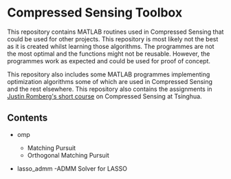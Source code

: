 # Compressed Sensing Toolbox
This repository contains MATLAB routines used in Compressed Sensing that could be used for other projects. This repository is most likely not the best as it is created whilst learning those algorithms. The programmes are not the most optimal and the functions might not be reusable. However, the programmes work as expected and could be used for proof of concept.

This repository also includes some MATLAB programmes implementing optimization algorithms some of which are used in Compressed Sensing and the rest elsewhere. This repository also contains the assignments in [Justin Romberg's short course](http://jrom.ece.gatech.edu/tsinghua-oct13/) on Compressed Sensing at Tsinghua.

## Contents
- omp
	- Matching Pursuit
	- Orthogonal Matching Pursuit

- lasso_admm
	-ADMM Solver for LASSO